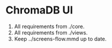# ChromaDB UI

1. All requirements from ./core.
2. All requirements from ./views.
3. Keep ../screens-flow.mmd up to date.
